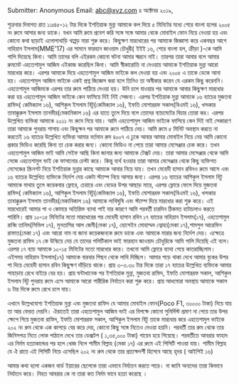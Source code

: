 Submitter: Anonymous
Email: abc@xyz.com
৪ অক্টোবর ২০১৯,

শুক্রবার দিবাগত রাত ১১ঃ৪৫-১২ টার দিকে ইশতিয়াক মুন্না আমাকে কল দিয়ে ৫ মিনিটের মধ্যে শেরে বাংলা হলের ২০০৫ নং রুমে আসার জন্য ডাকে। যখন আমি রুমে প্রবেশ করি সঙ্গে সঙ্গে আমার থেকে মোবাইল ফোন নিয়ে নেওয়া হয় এবং কোনো কথা ছাড়াই এলোপাথাড়ি থাপ্পড় মারা শুরু করে। কিছুক্ষণ মারধোরের পর আমাকে জিজ্ঞাসা করে একবছর আগে নাহিয়ান ইসলাম(MME'17) এর সামনে ফারহান জাওয়াদ চৌধুরী( ইইই ১৬, শেরে বাংলা হল, ক্রীড়া )-কে আমি গালি দিয়েছে কিনা। আমি তাদের বলি এইরকম কোনো ঘটনা আমার স্মরনে নাই। তারপর তারা আবার বলে আমার রুমমেট এহতেশামুল আজিম এইকাজ করেছিল কিনা। আমি স্বীকারোত্তি না দেওয়ায় আমাকে ইশতিয়াক মুন্না আরো মারধোর করে। এরপর আমাকে দিয়ে এহতেশামুল আজিম ভাইকে কল দেওয়া হয় এবং ২০০৫ এ তাকে ডেকে আনা হয়। এহতেশামুল আজিম ভাইকে একই প্রশ্ন জিজ্ঞেস করা হলে তিনিও তা অস্বীকার করেন যে এরকম কিছু করেননি। এহতেশামুল আজিমকে এরপর তার রুমে পাঠিয়ে দেওয়া হয়। উনি চলে যাওয়ার পর আমাকে আবার কিছুক্ষণ মারধোর করা হয় এহতেশামুল আজিম ভাইকে কেন ফাসিয়ে দিই নিই সেজন্য। এরপর ইশতিয়াক মুন্না আমাকে ১৬ ব্যাচের মুজতবা রাফিদ( কেমিক্যাল ১৬), আশিকুল ইসলাম বিটু(কেমিক্যাল ১৬), ইফতি মোশাররফ সকাল(বিএমই ১৬), খন্দকার তাবাক্কুরুল ইসলাম তানভীর(মেকানিকাল ১৬) এর হাতে তুলে দিয়ে বলে তোদের ব্যাচমেটের বিচার তোরা কর। এরপর উল্লেখিত ব্যক্তিরা আমাকে ২০১১ নং রুমে নিয়ে যায়। আমি এহতেশামুল আজিম ভাইকে ফাসিয়ে কেন দিই নাই সেকারণে তারা আমাকে পুনরায় শাসায় এবং কিছুক্ষন পর আমাকে রুমে পাঠিয়ে দেয়। আমি রুমে ৫ মিনিট অবস্থান করতে না করতেই ১৬ ব্যাচের উল্লেখিত ব্যক্তিরা আমার বর্তমান রুম ৪০০৭ এ ঢুকে আবার আমার মোবাইল নিয়ে নেয় আমি কোনো প্রকার ভিডিও করেছি কিনা তা চেক করার জন্য। কোনো ভিডিও না পেয়ে তারা আমার মেসেঞ্জার চেক করে। তখন এহতেশামুল আজিম ভাই আমি সেইফ আছি কিনা জানার জন্য আমাকে টেক্সট দেয়। তারা আমার মেসেঞ্জার থেকে আমি সেজে এহতেশামুল ভাই কে ফাসানোর চেস্টা করে। কিন্তু ব্যর্থ হওয়ার তারা আমার মেসেঞ্জার থেকে কিছু ব্যক্তিগত মেসেজের স্ক্রিনশট নিয়ে ইশতিয়াক মুন্নার কাছে আমাকে আবার নিয়ে যায়। তখন মেহেদী হাসান রবিনও রুমে আসে এবং ১৬ ব্যাচের উল্লেখিত ব্যক্তিকে নির্দেশ দেয় একটা স্ট্যাম্প নিয়ে আসার জন্য। এরপর ১৬ ব্যাচের আশিকুল ইসলাম বিটু আমাকে মাথায় তুলে কয়েকবার ফ্লোরে, চেয়ারে এবং বেডের উপর আছাড় মারে, এরপর ফ্লোরে ফেলে দিয়ে মুজতবা রাফিদ( কেমিক্যাল ১৬), আশিকুল ইসলাম বিটু(কেমিক্যাল ১৬), ইফতি মোশাররফ সকাল(বিএমই ১৬), খন্দকার তাবাক্কুরুল ইসলাম তানভীর(মেকানিকাল ১৬) আমাকে লাথিঘুষি এবং স্ট্যাম্প দিয়ে মারধোর করা শুরু করে। এই মারধোরেই আমার পা ও কোমরে অতিরিক্ত ব্যাথা পাই যার কারণে আমি পরবর্তী চারদিন ঠিকমত হাটাচলাও করতে পারিনি। প্রায় ১০-১৫ মিনিটের মতো মারধোরের পর মেহেদী হাসান রবিন ১৭ ব্যাচের নাহিয়ান ইসলাম(১৭), এহতেশামুল রাব্বি তানিম(সিভিল ১৭), মুনতাসির আল জেমী(মেকা ১৭), হোসেইন মোহাম্মদ ত্বোহা(মেকা ১৭),শামসুল আরেফিন রাফাত(মেকা ১৭) এবং আরো নাম না জানা কয়েকজনকে রুমে ডাকে এবং আমাকে মারার জন্য নির্দেশ দেয়। এক্ষেত্রে মুজতবা রাফিদ ১৭ কে উস্কিয়ে দেয় যে তাদের পলিটিকাল ভাই ফারহান জাওয়াদ চৌধুরিকে আমি গালি দিয়েছি এই বলে। এরপর ১৭ ব্যাচ আমাকে ১০-১৫ মিনিটের মতো মারধোর করে। তখনো আমি ফ্লোরে ব্যাথা পেয়ে কাতরাচ্ছিলাম। এইসময় নাহিয়ান ইসলাম(১৭) আমাকে বারবার পিছন থেকে লাথি দিচ্ছিল। আমার পড়ে থাকা দেখে আমার বুকের উপর পা দিয়ে মেহেদী হাসান রবিন কিছুক্ষণ দাঁড়িয়ে থাকে। প্রায় ৩-৩.৩০ টার দিকে তারা ১৭ ব্যাচের উল্লেখিত ব্যক্তিকে আমার পাহাড়ায় রেখে বাইরে বের হয়। প্রায় ঘন্টাখানেক পর ইশতিয়াক মুন্না, মুজতবা রাফিদ, ইফতি মোশাররফ সকাল, আশিকুল ইসলাম বিটু পুনরায় রুমে এসে আমাকে আরো শারীরিক নির্যাতন করা শুরু করে। প্রায় আধমোরা অবস্থায় আমাকে সকাল ৬ টার দিকে রুমে রেখে চলে যায়।

এখানে উল্লেখযোগ্য ইশতিয়াক মুন্না এবং মুজতবা রাফিদ যে আমার মোবাইল ফোন(Poco F1, ৩০০০০ টাকা) নিয়ে যায় তা আর ফেরত দেয়নি। ঐরাতেই তারা এহতেশামুল আজিম ভাই এর বিপক্ষে কোনো সুনির্দিস্ট প্রমাণ না পেয়ে তার উপর ক্ষেপে গিয়ে মুজতবা রাফিদ, ইফতি মোশাররফ সকাল, আশিকুল ইসলাম বিটু তাকে মারধোর করে এহতেশামুল ভাইকে ২০২ নং রুম থেকে এক কাপড়ে বের করে দেয়, কোনো কিছু সঙ্গে নিতেও দেওয়া হয়নি। পরবর্তী তার রুম থেকে তার জিনিসপত্র নিতে লোক পাঠালে দেখে তার ডেক্সটপ ( ১,৩৫,০০০ টাকা) গায়েব হয়ে গিয়েছে। পরবর্তীতে আবরার ফাহাদ এর নির্মম হত্যাকান্ডের পর হলে খোজ নিলে শামীম বিল্লাহ (মেকা ১৭) এর রুমে এই পিসিটি পাওয়া যায়। শামীম বিল্লাহ যে ঐ রাতে এই পিসিটি নিয়ে এসেছিল ২০২ নং রুম থেকে তার প্রত্যক্ষদর্শী হিসেবে আছে হৃদয় ( আইপিই ১৬)

আমার কথা হলো একজন থার্ড ইয়ারের ছেলেকে তারা এভাবে নির্যাতন করতে পারে। না জানি অন্যদের তারা কিভাবে নির্যাতন করে। নিহত আবরার কে না তারা কত নির্মম ভাবে হত্যা করেছে ।